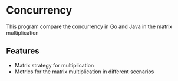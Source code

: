 # Concurrency 
This program compare the concurrency in Go and Java
in the matrix multiplication

## Features
- Matrix strategy for multiplication
- Metrics for the matrix multiplication in different scenarios